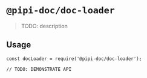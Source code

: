 # `@pipi-doc/doc-loader`

> TODO: description

## Usage

```
const docLoader = require('@pipi-doc/doc-loader');

// TODO: DEMONSTRATE API
```
